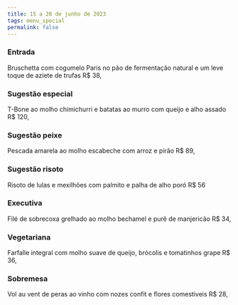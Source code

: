 ```yaml
---
title: 15 a 28 de junho de 2023
tags: menu_special
permalink: false
---
```

### E﻿ntrada

Bruschetta com cogumelo Paris no pão de fermentação natural e um leve toque de aziete de trufas R$ 38,

### Sugestão especial

T-Bone ao molho chimichurri e batatas ao murro com queijo e alho assado R$ 120,

### Sugestão peixe

Pescada amarela ao molho escabeche com arroz e pirão R$ 89,

### Sugestão risoto

Risoto de lulas e mexilhões com palmito e palha de alho poró R$ 56

### Executiva

Filé de sobrecoxa grelhado ao molho bechamel e purê de manjericão R$ 34,

### Vegetariana

Farfalle integral com molho suave de queijo, brócolis e tomatinhos grape R$ 36,

### Sobremesa

Vol au vent de peras ao vinho  com nozes confit e flores comestiveis R$ 28,